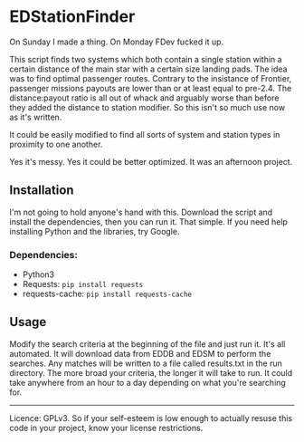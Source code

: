 # EDStationFinder

On Sunday I made a thing. On Monday FDev fucked it up.

This script finds two systems which both contain a single station within a certain distance of the main star with a certain size landing pads. The idea was to find optimal passenger routes. Contrary to the insistance of Frontier, passenger missions payouts are lower than or at least equal to pre-2.4. The distance:payout ratio is all out of whack and arguably worse than before they added the distance to station modifier. So this isn't so much use now as it's written.

It could be easily modified to find all sorts of system and station types in proximity to one another.

Yes it's messy. Yes it could be better optimized. It was an afternoon project.

## Installation

I'm not going to hold anyone's hand with this. Download the script and install the dependencies, then you can run it. That simple. If you need help installing Python and the libraries, try Google.

### Dependencies:
* Python3
* Requests: `pip install requests`
* requests-cache: `pip install requests-cache`

## Usage

Modify the search criteria at the beginning of the file and just run it. It's all automated. It will download data from EDDB and EDSM to perform the searches. Any matches will be written to a file called results.txt in the run directory. The more broad your criteria, the longer it will take to run. It could take anywhere from an hour to a day depending on what you're searching for.

----

Licence: GPLv3. So if your self-esteem is low enough to actually resuse this code in your project, know your license restrictions.

